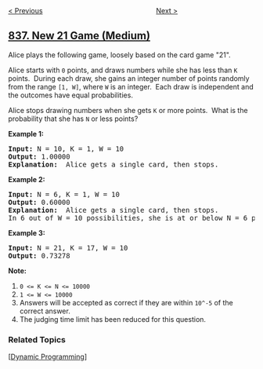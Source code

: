 <!--|This file generated by command(leetcode description); DO NOT EDIT.    |-->
<!--+----------------------------------------------------------------------+-->
<!--|@author    openset <openset.wang@gmail.com>                           |-->
<!--|@link      https://github.com/openset                                 |-->
<!--|@home      https://github.com/openset/leetcode                        |-->
<!--+----------------------------------------------------------------------+-->

[< Previous](https://github.com/openset/leetcode/tree/master/problems/rectangle-overlap "Rectangle Overlap")
　　　　　　　　　　　　　　　　
[Next >](https://github.com/openset/leetcode/tree/master/problems/push-dominoes "Push Dominoes")

## [837. New 21 Game (Medium)](https://leetcode.com/problems/new-21-game "新21点")

<p>Alice plays the following game, loosely based on the card game &quot;21&quot;.</p>

<p>Alice starts with <code>0</code> points, and draws numbers while she has less than <code>K</code> points.&nbsp; During each draw, she gains an integer number of points randomly from the range <code>[1, W]</code>, where <code>W</code> is an integer.&nbsp; Each draw is independent and the outcomes have equal probabilities.</p>

<p>Alice stops drawing numbers when she gets <code>K</code> or more points.&nbsp; What is the probability&nbsp;that she has <code>N</code> or less points?</p>

<p><strong>Example 1:</strong></p>

<pre>
<strong>Input: </strong>N = 10, K = 1, W = 10
<strong>Output: </strong>1.00000
<strong>Explanation: </strong> Alice gets a single card, then stops.
</pre>

<p><strong>Example 2:</strong></p>

<pre>
<strong>Input: </strong>N = 6, K = 1, W = 10
<strong>Output: </strong>0.60000
<strong>Explanation: </strong> Alice gets a single card, then stops.
In 6 out of W = 10 possibilities, she is at or below N = 6 points.
</pre>

<p><strong>Example 3:</strong></p>

<pre>
<strong>Input: </strong>N = 21, K = 17, W = 10
<strong>Output: </strong>0.73278</pre>

<p><strong>Note:</strong></p>

<ol>
	<li><code>0 &lt;= K &lt;= N &lt;= 10000</code></li>
	<li><code>1 &lt;= W &lt;= 10000</code></li>
	<li>Answers will be accepted as correct if they are within <code>10^-5</code> of the correct answer.</li>
	<li>The judging time limit has been reduced for this question.</li>
</ol>

### Related Topics
  [[Dynamic Programming](https://github.com/openset/leetcode/tree/master/tag/dynamic-programming/README.md)]

